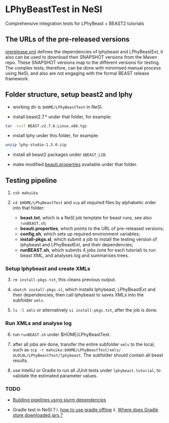 # LPhyBeastTest in NeSI

Comprehensive integration tests for LPhyBeast + BEAST2 tutorials

## The URLs of the pre-released versions

[prerelease.xml](beast2/prerelease.xml) defines the dependencies of lphybeast and LPhyBeastExt,
it also can be used to download their SNAPSHOT versions from the Maven repo.
These SNAPSHOT versions map to the different versions for testing.
The complex tests, therefore, can be done with minimised manual process using NeSI, 
and also are not engaging with the formal BEAST release framework.  


## Folder structure, setup beast2 and lphy

- working dir is `$HOME/LPhyBeastTest` in NeSI.

- install beast2.7.* under that folder, for example:

```bash
tar -xvzf BEAST.v2.7.6.Linux.x86.tgz
```

- install lphy under this folder, for example:

```bash
unzip lphy-studio-1.5.0.zip
```

- install all beast2 packages under `$BEAST_LIB`.

- make modified [beauti.properties](beast2/beauti.properties) available under that folder.


## Testing pipeline

1. `ssh mahuika`

2. `cd $HOME/LPhyBeastTest` and `scp` all required files by alphabetic order into that folder:

   - __beast.txt__, which is a NeSI job template for beast runs, see also `runBEAST.sh`;
   - __beauti.properties__, which points to the URL of pre-released versions;
   - __config.sh__, which sets up required environment variables; 
   - __install-pkgs.sl__, which submit a job to install the testing version of lphybeast and LPhyBeastExt, and their dependencies; 
   - __runBEAST.sh__, which submits 4 jobs (one for each tutorial) to run beast XML, and analyses log and summarises trees.

### Setup lphybeast and create XMLs

3. `rm install-pkgs.txt`, this cleans previous output.

4. `sbatch install-pkgs.sl`, which installs lphybeast, LPhyBeastExt and their dependencies, then call lphybeast to saves XMLs into the subfolder `xmls`.

5. `ls -l xmls` or alternatively `vi install-pkgs.txt`, after the job is done.

### Run XMLs and analyse log

6. run `runBEAST.sh` under $HOME/LPhyBeastTest.

7. after all jobs are done, transfer the entire subfolder `xmls` to the local, such as `scp -r mahuika:$HOME/LPhyBeastTest/xmls/ $LOCAL/LPhyBeastTest/lphybeast`. The subfolder should contain all beast results. 

8. use IntelliJ or Gradle to run all JUnit tests under `lphybeast.tutorial`, to validate the estimated parameter values.

### TODO

- [Building pipelines using slurm dependencies](https://hpc.nih.gov/docs/job_dependencies.html)

- Gradle test in NeSI ?
  i.  [how to use gradle offline](https://stackoverflow.com/questions/32171524/how-to-configure-gradle-to-work-offline-using-cached-dependencies)
  ii. [Where does Gradle store downloaded jars ?](https://stackoverflow.com/questions/10834111/where-does-gradle-store-downloaded-jars-on-the-local-file-system)
